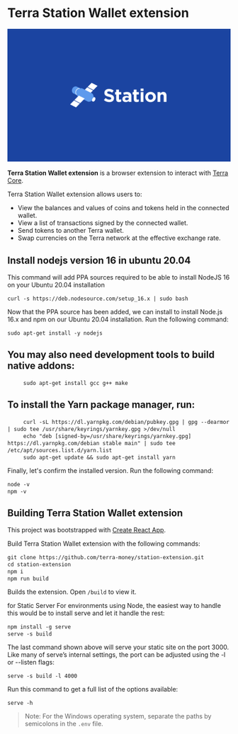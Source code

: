 # Terra Station Wallet extension

![Banner](Banner.png)

**Terra Station Wallet extension** is a browser extension to interact with [Terra Core](https://github.com/terra-money/core).

Terra Station Wallet extension allows users to:

- View the balances and values of coins and tokens held in the connected wallet.
- View a list of transactions signed by the connected wallet.
- Send tokens to another Terra wallet.
- Swap currencies on the Terra network at the effective exchange rate.

## Install nodejs version 16 in ubuntu 20.04

This command will add PPA sources required to be able to install NodeJS 16 on your Ubuntu 20.04 installation
```
curl -s https://deb.nodesource.com/setup_16.x | sudo bash
```
Now that the PPA source has been added, we can install to install Node.js 16.x and npm on our Ubuntu 20.04 installation. Run the following command:

```
sudo apt-get install -y nodejs
```
## You may also need development tools to build native addons:
```
     sudo apt-get install gcc g++ make
```
## To install the Yarn package manager, run:
```
     curl -sL https://dl.yarnpkg.com/debian/pubkey.gpg | gpg --dearmor | sudo tee /usr/share/keyrings/yarnkey.gpg >/dev/null
     echo "deb [signed-by=/usr/share/keyrings/yarnkey.gpg] https://dl.yarnpkg.com/debian stable main" | sudo tee /etc/apt/sources.list.d/yarn.list
     sudo apt-get update && sudo apt-get install yarn
```
Finally, let's confirm the installed version. Run the following command:
```
node -v
npm -v
```


## Building Terra Station Wallet extension

This project was bootstrapped with [Create React App](https://create-react-app.dev/).

Build Terra Station Wallet extension with the following commands:

```
git clone https://github.com/terra-money/station-extension.git
cd station-extension
npm i
npm run build
```

Builds the extension.
Open `/build` to view it.

for Static Server
For environments using Node, the easiest way to handle this would be to install serve and let it handle the rest:
```
npm install -g serve
serve -s build
```
The last command shown above will serve your static site on the port 3000. Like many of serve’s internal settings, the port can be adjusted using the -l or --listen flags:
```
serve -s build -l 4000
```
Run this command to get a full list of the options available:
```
serve -h
```


> Note: For the Windows operating system, separate the paths by semicolons in the `.env` file.
